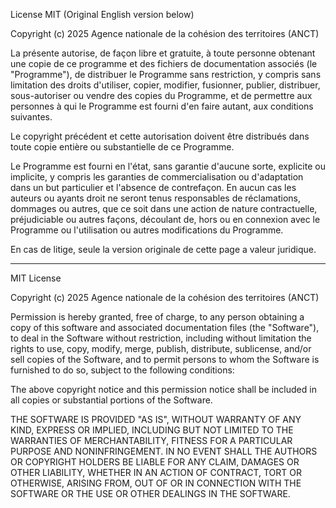 License MIT (Original English version below)

Copyright (c) 2025 Agence nationale de la cohésion des territoires (ANCT)

La présente autorise, de façon libre et gratuite, à toute personne obtenant
une copie de ce programme et des fichiers de documentation associés
(le "Programme"), de distribuer le Programme sans restriction, y compris sans
limitation des droits d'utiliser, copier, modifier, fusionner, publier,
distribuer, sous-autoriser ou vendre des copies du Programme, et de permettre
aux personnes à qui le Programme est fourni d'en faire autant, aux conditions
suivantes.

Le copyright précédent et cette autorisation doivent être distribués dans
toute copie entière ou substantielle de ce Programme.

Le Programme est fourni en l'état, sans garantie d'aucune sorte, explicite ou
implicite, y compris les garanties de commercialisation ou d'adaptation dans
un but particulier et l'absence de contrefaçon. En aucun cas les auteurs ou
ayants droit ne seront tenus responsables de réclamations, dommages ou autres,
que ce soit dans une action de nature contractuelle, préjudiciable ou autres
façons, découlant de, hors ou en connexion avec le Programme ou l'utilisation
ou autres modifications du Programme.

En cas de litige, seule la version originale de cette page a valeur juridique.

---

MIT License

Copyright (c) 2025 Agence nationale de la cohésion des territoires (ANCT)

Permission is hereby granted, free of charge, to any person obtaining a copy
of this software and associated documentation files (the "Software"), to deal
in the Software without restriction, including without limitation the rights
to use, copy, modify, merge, publish, distribute, sublicense, and/or sell
copies of the Software, and to permit persons to whom the Software is
furnished to do so, subject to the following conditions:

The above copyright notice and this permission notice shall be included in all
copies or substantial portions of the Software.

THE SOFTWARE IS PROVIDED "AS IS", WITHOUT WARRANTY OF ANY KIND, EXPRESS OR
IMPLIED, INCLUDING BUT NOT LIMITED TO THE WARRANTIES OF MERCHANTABILITY,
FITNESS FOR A PARTICULAR PURPOSE AND NONINFRINGEMENT. IN NO EVENT SHALL THE
AUTHORS OR COPYRIGHT HOLDERS BE LIABLE FOR ANY CLAIM, DAMAGES OR OTHER
LIABILITY, WHETHER IN AN ACTION OF CONTRACT, TORT OR OTHERWISE, ARISING FROM,
OUT OF OR IN CONNECTION WITH THE SOFTWARE OR THE USE OR OTHER DEALINGS IN THE
SOFTWARE.
